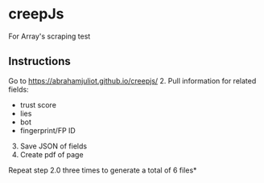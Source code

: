 # creepJs
For Array's scraping test

## Instructions
Go to https://abrahamjuliot.github.io/creepjs/
2. Pull information for related fields:
* trust score
* lies
* bot
* fingerprint/FP ID
3. Save JSON of fields
4. Create pdf of page

Repeat step 2.0  three times to generate a total of 6 files*
